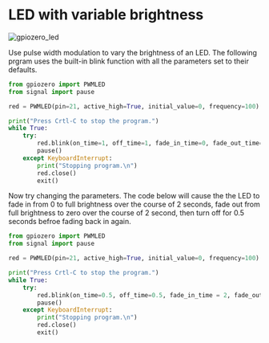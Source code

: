 # LED with variable brightness

![gpiozero_led](https://user-images.githubusercontent.com/13591438/38166944-4cff442c-34f2-11e8-80c0-6682a3f5df55.png)

Use pulse width modulation to vary the brightness of an LED. The following prgram uses the built-in blink function with all the parameters set to their defaults.

```python
from gpiozero import PWMLED
from signal import pause

red = PWMLED(pin=21, active_high=True, initial_value=0, frequency=100)

print("Press Crtl-C to stop the program.")
while True:	
	try:
		red.blink(on_time=1, off_time=1, fade_in_time=0, fade_out_time=0, n=None, background=True)
		pause()
	except KeyboardInterrupt:
		print("Stopping program.\n")
		red.close()
		exit()
```

Now try changing the parameters. The code below will cause the the LED to fade in from 0 to full brightness over the course of 2 seconds, fade out from full brightness to zero over the course of 2 second, then turn off for 0.5 seconds befroe fading back in again.

```python
from gpiozero import PWMLED
from signal import pause

red = PWMLED(pin=21, active_high=True, initial_value=0, frequency=100)

print("Press Crtl-C to stop the program.")
while True:	
	try:
		red.blink(on_time=0.5, off_time=0.5, fade_in_time = 2, fade_out_time = 2, n=None, background=True)
		pause()
	except KeyboardInterrupt:
		print("Stopping program.\n")
		red.close()
		exit()

```

